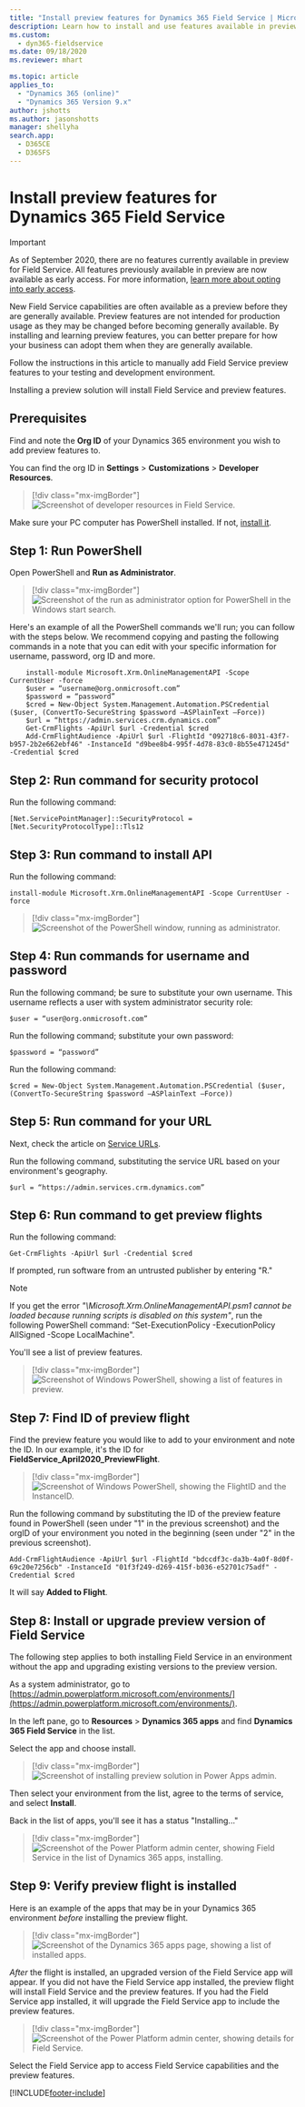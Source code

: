 ```yaml
---
title: "Install preview features for Dynamics 365 Field Service | MicrosoftDocs"
description: Learn how to install and use features available in preview for Dynamics 365 Field Service
ms.custom: 
  - dyn365-fieldservice
ms.date: 09/18/2020
ms.reviewer: mhart

ms.topic: article
applies_to: 
  - "Dynamics 365 (online)"
  - "Dynamics 365 Version 9.x"
author: jshotts
ms.author: jasonshotts
manager: shellyha
search.app: 
  - D365CE
  - D365FS
---
```


# Install preview features for Dynamics 365 Field Service

> [!Important]
> As of September 2020, there are no features currently available in preview for Field Service. All features previously available in preview are now available as early access. For more information, [learn more about opting into early access](/power-platform/admin/opt-in-early-access-updates#how-to-enable-early-access-updates). 

New Field Service capabilities are often available as a preview before they are generally available. Preview features are not intended for production usage as they may be changed before becoming generally available. By installing and learning preview features, you can better prepare for how your business can adopt them when they are generally available.

Follow the instructions in this article to manually add Field Service preview features to your testing and development environment.

Installing a preview solution will install Field Service and preview features. 


## Prerequisites

Find and note the **Org ID** of your Dynamics 365 environment you wish to add preview features to.

You can find the org ID in **Settings** > **Customizations** > **Developer Resources**.

> [!div class="mx-imgBorder"]
> ![Screenshot of developer resources in Field Service.](./media/preview-orgid.png)

Make sure your PC computer has PowerShell installed. If not, [install it](/powershell/scripting/install/installing-powershell?view=powershell-7&preserve-view=true).

## Step 1: Run PowerShell

Open PowerShell and **Run as Administrator**.

> [!div class="mx-imgBorder"]
> ![Screenshot of the run as administrator option for PowerShell in the Windows start search.](./media/preview-powershell.png)

Here's an example of all the PowerShell commands we'll run; you can follow with the steps below. We recommend copying and pasting the following commands in a note that you can edit with your specific information for username, password, org ID and more.

```
    install-module Microsoft.Xrm.OnlineManagementAPI -Scope CurrentUser -force
    $user = “username@org.onmicrosoft.com”
    $password = “password”
    $cred = New-Object System.Management.Automation.PSCredential ($user, (ConvertTo-SecureString $password –ASPlainText –Force)) 
    $url = “https://admin.services.crm.dynamics.com”  
    Get-CrmFlights -ApiUrl $url -Credential $cred  
    Add-CrmFlightAudience -ApiUrl $url -FlightId "092718c6-8031-43f7-b957-2b2e662ebf46" -InstanceId "d9bee8b4-995f-4d78-83c0-8b55e471245d" -Credential $cred
```

## Step 2: Run command for security protocol

Run the following command:

```[Net.ServicePointManager]::SecurityProtocol = [Net.SecurityProtocolType]::Tls12```

## Step 3: Run command to install API

Run the following command:

```install-module Microsoft.Xrm.OnlineManagementAPI -Scope CurrentUser -force```

> [!div class="mx-imgBorder"]
> ![Screenshot of the PowerShell window, running as administrator.](./media/preview-powershell-run-first-command.png)

## Step 4: Run commands for username and password

Run the following command; be sure to substitute your own username. This username reflects a user with system administrator security role:

```$user = “user@org.onmicrosoft.com”```

Run the following command; substitute your own password:

```$password = “password”```

Run the following command:

```$cred = New-Object System.Management.Automation.PSCredential ($user, (ConvertTo-SecureString $password –ASPlainText –Force))```

## Step 5: Run command for your URL

Next, check the article on [Service URLs](/powerapps/developer/common-data-service/online-management-api/get-started-online-management-api#service-url).

Run the following command, substituting the service URL based on your environment's geography.

```$url = “https://admin.services.crm.dynamics.com”```

## Step 6: Run command to get preview flights

Run the following command:

```Get-CrmFlights -ApiUrl $url -Credential $cred```

If prompted, run software from an untrusted publisher by entering "R."

> [!Note]
> If you get the error *"\Microsoft.Xrm.OnlineManagementAPI.psm1 cannot be loaded because running scripts is disabled on this system"*, run the following PowerShell command: “Set-ExecutionPolicy -ExecutionPolicy AllSigned -Scope LocalMachine".

You'll see a list of preview features.

> [!div class="mx-imgBorder"]
> ![Screenshot of Windows PowerShell, showing a list of features in preview.](./media/preview-powershell-previewlist.png)

## Step 7: Find ID of preview flight

Find the preview feature you would like to add to your environment and note the ID. In our example, it's the ID for **FieldService_April2020_PreviewFlight**.

> [!div class="mx-imgBorder"]
> ![Screenshot of Windows PowerShell, showing the FlightID and the InstanceID.](./media/preview-powershell-flightid-orgid.png)

Run the following command by substituting the ID of the preview feature found in PowerShell (seen under "1" in the previous screenshot) and the orgID of your environment you noted in the beginning (seen under "2" in the previous screenshot).

```
Add-CrmFlightAudience -ApiUrl $url -FlightId "bdccdf3c-da3b-4a0f-8d0f-69c20e7256cb" -InstanceId "01f3f249-d269-415f-b036-e52701c75adf" -Credential $cred
```

It will say **Added to Flight**.

## Step 8: Install or upgrade preview version of Field Service 

The following step applies to both installing Field Service in an environment without the app and upgrading existing versions to the preview version.

As a system administrator, go to [https://admin.powerplatform.microsoft.com/environments/](https://admin.powerplatform.microsoft.com/environments/).

In the left pane, go to **Resources** > **Dynamics 365 apps** and find **Dynamics 365 Field Service** in the list.

Select the app and choose install.

> [!div class="mx-imgBorder"]
> ![Screenshot of installing preview solution in Power Apps admin.](./media/inspections-install.png)

Then select your environment from the list, agree to the terms of service, and select **Install**.

Back in the list of apps, you'll see it has a status "Installing..."

> [!div class="mx-imgBorder"]
> ![Screenshot of the Power Platform admin center, showing Field Service in the list of Dynamics 365 apps, installing.](./media/preview-admin5.jpg)

## Step 9: Verify preview flight is installed

Here is an example of the apps that may be in your Dynamics 365 environment *before* installing the preview flight.

> [!div class="mx-imgBorder"]
> ![Screenshot of the Dynamics 365 apps page, showing a list of installed apps.](./media/preview-environment-before.png)

*After* the flight is installed, an upgraded version of the Field Service app will appear. If you did not have the Field Service app installed, the preview flight will install Field Service and the preview features. If you had the Field Service app installed, it will upgrade the Field Service app to include the preview features.


> [!div class="mx-imgBorder"]
> ![Screenshot of the Power Platform admin center, showing details for Field Service.](./media/preview-environment-after-powerapps-admin.png)

Select the Field Service app to access Field Service capabilities and the preview features.

[!INCLUDE[footer-include](../includes/footer-banner.md)]
